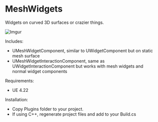 # MeshWidgets

Widgets on curved 3D surfaces or crazier things.

![Imgur](http://i.imgur.com/gx1zckw.gif)

Includes:

 * UMeshWidgetComponent, similar to UWidgetComponent but on static mesh surface
 *  UMeshWidgetInteractionComponent, same as UWidgetInteractionComponent but works with mesh widgets and normal widget components

Requirements:

 * UE 4.22

Installation:

 * Copy Plugins folder to your project.
 * If using C++, regenerate project files and add to your Build.cs

